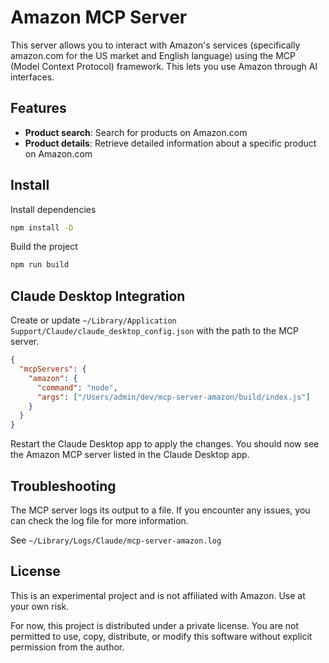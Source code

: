 # Amazon MCP Server

This server allows you to interact with Amazon's services (specifically amazon.com for the US market and English language) using the MCP (Model Context Protocol) framework. This lets you use Amazon through AI interfaces.

## Features

- **Product search**: Search for products on Amazon.com
- **Product details**: Retrieve detailed information about a specific product on Amazon.com

## Install

Install dependencies

```sh
npm install -D
```

Build the project

```sh
npm run build
```

## Claude Desktop Integration

Create or update `~/Library/Application Support/Claude/claude_desktop_config.json` with the path to the MCP server.

```json
{
  "mcpServers": {
    "amazon": {
      "command": "node",
      "args": ["/Users/admin/dev/mcp-server-amazon/build/index.js"]
    }
  }
}
```

Restart the Claude Desktop app to apply the changes. You should now see the Amazon MCP server listed in the Claude Desktop app.

## Troubleshooting

The MCP server logs its output to a file. If you encounter any issues, you can check the log file for more information.

See `~/Library/Logs/Claude/mcp-server-amazon.log`

## License

This is an experimental project and is not affiliated with Amazon. Use at your own risk.

For now, this project is distributed under a private license. You are not permitted to use, copy, distribute, or modify this software without explicit permission from the author.
